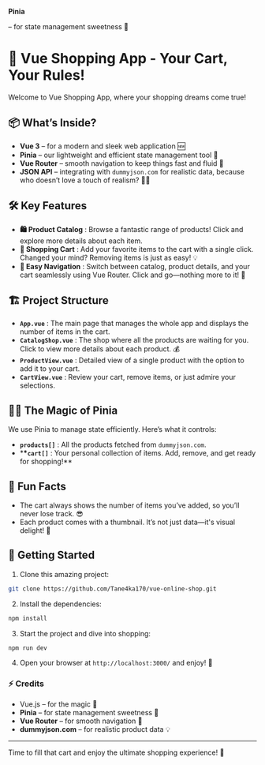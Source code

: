 **Pinia**

– for state management sweetness 🍬

# 🛒 Vue Shopping App - Your Cart, Your Rules!

Welcome to Vue Shopping App, where your shopping dreams come true!

## 📦 What’s Inside?

- **Vue 3** – for a modern and sleek web application 🆕
- **Pinia** – our lightweight and efficient state management tool 🥧
- **Vue Router** – smooth navigation to keep things fast and fluid 🚗
- **JSON API** – integrating with `dummyjson.com` for realistic data, because who doesn’t love a touch of realism? 🧙‍♂️

## 🛠️ Key Features

- **🛍️ Product Catalog** : Browse a fantastic range of products! Click and explore more details about each item.
- **🛒 Shopping Cart** : Add your favorite items to the cart with a single click. Changed your mind? Removing items is just as easy! 💡
- **🚀 Easy Navigation** : Switch between catalog, product details, and your cart seamlessly using Vue Router. Click and go—nothing more to it! 🎯

## 🏗️ Project Structure

- **`App.vue`** : The main page that manages the whole app and displays the number of items in the cart.
- **`CatalogShop.vue`** : The shop where all the products are waiting for you. Click to view more details about each product. 💰
- **`ProductView.vue`** : Detailed view of a single product with the option to add it to your cart.
- **`CartView.vue`** : Review your cart, remove items, or just admire your selections.

## 🧙‍♂️ The Magic of Pinia

We use Pinia to manage state efficiently. Here’s what it controls:

- **`products[]`** : All the products fetched from `dummyjson.com`.
- \***\*`cart[]`** : Your personal collection of items. Add, remove, and get ready for shopping!\*\*

## 🤩 Fun Facts

- The cart always shows the number of items you’ve added, so you’ll never lose track. 😎
- Each product comes with a thumbnail. It’s not just data—it's visual delight! 📸

## 🔧 Getting Started

1. Clone this amazing project:

```sh
git clone https://github.com/Tane4ka170/vue-online-shop.git
```

2. Install the dependencies:

```sh
npm install
```

3. Start the project and dive into shopping:

```sh
npm run dev
```

4. Open your browser at `http://localhost:3000/` and enjoy! 🎉

### ⚡ Credits

- Vue.js – for the magic 🎩
- **Pinia** – for state management sweetness 🍬
- **Vue Router** – for smooth navigation 🚗
- **dummyjson.com** – for realistic product data 💡

---

Time to fill that cart and enjoy the ultimate shopping experience! 🛒
